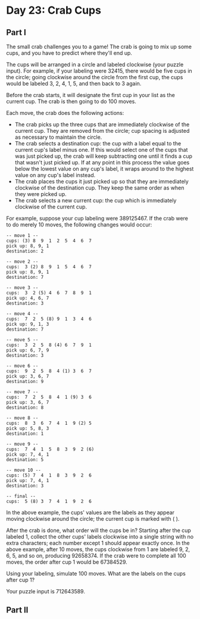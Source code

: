 # Day 23: Crab Cups

## Part I

The small crab challenges you to a game! The crab is going to mix up some cups, and you have to predict where they'll
end up.

The cups will be arranged in a circle and labeled clockwise (your puzzle input). For example, if your labeling were
32415, there would be five cups in the circle; going clockwise around the circle from the first cup, the cups would be
labeled 3, 2, 4, 1, 5, and then back to 3 again.

Before the crab starts, it will designate the first cup in your list as the current cup. The crab is then going to do
100 moves.

Each move, the crab does the following actions:

* The crab picks up the three cups that are immediately clockwise of the current cup. They are removed from the circle;
  cup spacing is adjusted as necessary to maintain the circle.
* The crab selects a destination cup: the cup with a label equal to the current cup's label minus one. If this would
  select one of the cups that was just picked up, the crab will keep subtracting one until it finds a cup that wasn't
  just picked up. If at any point in this process the value goes below the lowest value on any cup's label, it wraps
  around to the highest value on any cup's label instead.
* The crab places the cups it just picked up so that they are immediately clockwise of the destination cup. They keep
  the same order as when they were picked up.
* The crab selects a new current cup: the cup which is immediately clockwise of the current cup.

For example, suppose your cup labeling were 389125467. If the crab were to do merely 10 moves, the following changes
would occur:

    -- move 1 --
    cups: (3) 8  9  1  2  5  4  6  7 
    pick up: 8, 9, 1
    destination: 2
    
    -- move 2 --
    cups:  3 (2) 8  9  1  5  4  6  7 
    pick up: 8, 9, 1
    destination: 7
    
    -- move 3 --
    cups:  3  2 (5) 4  6  7  8  9  1 
    pick up: 4, 6, 7
    destination: 3
    
    -- move 4 --
    cups:  7  2  5 (8) 9  1  3  4  6 
    pick up: 9, 1, 3
    destination: 7
    
    -- move 5 --
    cups:  3  2  5  8 (4) 6  7  9  1 
    pick up: 6, 7, 9
    destination: 3
    
    -- move 6 --
    cups:  9  2  5  8  4 (1) 3  6  7 
    pick up: 3, 6, 7
    destination: 9
    
    -- move 7 --
    cups:  7  2  5  8  4  1 (9) 3  6 
    pick up: 3, 6, 7
    destination: 8
    
    -- move 8 --
    cups:  8  3  6  7  4  1  9 (2) 5 
    pick up: 5, 8, 3
    destination: 1
    
    -- move 9 --
    cups:  7  4  1  5  8  3  9  2 (6)
    pick up: 7, 4, 1
    destination: 5
    
    -- move 10 --
    cups: (5) 7  4  1  8  3  9  2  6 
    pick up: 7, 4, 1
    destination: 3
    
    -- final --
    cups:  5 (8) 3  7  4  1  9  2  6 

In the above example, the cups' values are the labels as they appear moving clockwise around the circle; the current
cup is marked with ( ).

After the crab is done, what order will the cups be in? Starting after the cup labeled 1, collect the other cups'
labels clockwise into a single string with no extra characters; each number except 1 should appear exactly once. In
the above example, after 10 moves, the cups clockwise from 1 are labeled 9, 2, 6, 5, and so on, producing 92658374.
If the crab were to complete all 100 moves, the order after cup 1 would be 67384529.

Using your labeling, simulate 100 moves. What are the labels on the cups after cup 1?

Your puzzle input is 712643589.

## Part II
